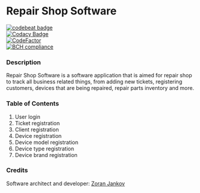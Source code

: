 # Repair Shop Software

[![codebeat badge](https://codebeat.co/badges/6b5eaa9c-c938-443d-8cf0-85e36b0b54c8)](https://codebeat.co/projects/github-com-emperorzoran-repair-shop-software-master)   
[![Codacy Badge](https://api.codacy.com/project/badge/Grade/465f86a099924d34b328f5a67aa23402)](https://www.codacy.com/manual/zoran.jankov.87/Repair-Shop-Software?utm_source=github.com&amp;utm_medium=referral&amp;utm_content=EmperorZoran/Repair-Shop-Software&amp;utm_campaign=Badge_Grade)   
[![CodeFactor](https://www.codefactor.io/repository/github/emperorzoran/repair-shop-software/badge)](https://www.codefactor.io/repository/github/emperorzoran/repair-shop-software)   
[![BCH compliance](https://bettercodehub.com/edge/badge/EmperorZoran/Repair-Shop-Software?branch=master)](https://bettercodehub.com/)

### Description

Repair Shop Software is a software application that is aimed for repair shop to track all business related things, from adding new tickets, registering customers, devices that are being repaired, repair parts inventory and more.

### Table of Contents

1. User login
2. Ticket registration
3. Client registration
4. Device registration
5. Device model registration
6. Device type registration
7. Device brand registration

### Credits
Software architect and developer:  [Zoran Jankov](https://www.linkedin.com/in/zoran-jankov-b1054b196/)
